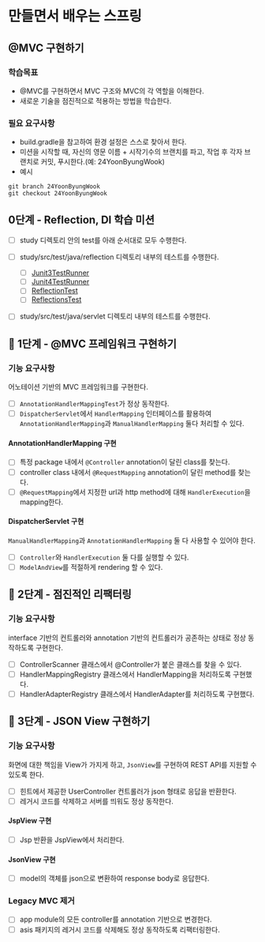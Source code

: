 # 만들면서 배우는 스프링

## @MVC 구현하기

### 학습목표
- @MVC를 구현하면서 MVC 구조와 MVC의 각 역할을 이해한다.
- 새로운 기술을 점진적으로 적용하는 방법을 학습한다.

### 필요 요구사항
- build.gradle을 참고하여 환경 설정은 스스로 찾아서 한다.
- 미션을 시작할 때, 자신의 영문 이름 + 시작기수의 브랜치를 파고, 작업 후 각자 브랜치로 커밋, 푸시한다.(예: 24YoonByungWook)
- 예시
```text
git branch 24YoonByungWook
git checkout 24YoonByungWook
```
## 0단계 - Reflection, DI 학습 미션
+ [ ] study 디렉토리 안의 test를 아래 순서대로 모두 수행한다.
+ [ ] study/src/test/java/reflection 디렉토리 내부의 테스트를 수행한다.
    + [ ] [Junit3TestRunner](study/src/test/java/reflection/Junit3TestRunner.java)
    + [ ] [Junit4TestRunner](study/src/test/java/reflection/Junit4TestRunner.java)
    + [ ] [ReflectionTest](study/src/test/java/reflection/ReflectionTest.java)
    + [ ] [ReflectionsTest](study/src/test/java/reflection/ReflectionsTest.java)
+ [ ] study/src/test/java/servlet 디렉토리 내부의 테스트를 수행한다.


## 🚀 1단계 - @MVC 프레임워크 구현하기

### 기능 요구사항
어노테이션 기반의 MVC 프레임워크를 구현한다.
- [ ] `AnnotationHandlerMappingTest`가 정상 동작한다.
- [ ] `DispatcherServlet`에서 `HandlerMapping` 인터페이스를 활용하여 `AnnotationHandlerMapping`과 `ManualHandlerMapping` 둘다 처리할 수 있다.

#### AnnotationHandlerMapping 구현
- [ ] 특정 package 내에서 `@Controller` annotation이 달린 class를 찾는다.
- [ ] controller class 내에서 `@RequestMapping` annotation이 달린 method를 찾는다.
- [ ] `@RequestMapping`에서 지정한 url과 http method에 대해 `HandlerExecution`을 mapping한다.

#### DispatcherServlet 구현
`ManualHandlerMapping`과 `AnnotationHandlerMapping` 둘 다 사용할 수 있어야 한다.
- [ ] `Controller`와 `HandlerExecution` 둘 다를 실행할 수 있다.
- [ ] `ModelAndView`를 적절하게 rendering 할 수 있다.

## 🚀 2단계 - 점진적인 리팩터링

### 기능 요구사항
interface 기반의 컨트롤러와 annotation 기반의 컨트롤러가 공존하는 상태로 정상 동작하도록 구현한다.
- [ ] ControllerScanner 클래스에서 @Controller가 붙은 클래스를 찾을 수 있다.
- [ ] HandlerMappingRegistry 클래스에서 HandlerMapping을 처리하도록 구현했다.
- [ ] HandlerAdapterRegistry 클래스에서 HandlerAdapter를 처리하도록 구현했다.

## 🚀 3단계 - JSON View 구현하기

### 기능 요구사항
화면에 대한 책임을 View가 가지게 하고, `JsonView`를 구현하여 REST API를 지원할 수 있도록 한다.
- [ ] 힌트에서 제공한 UserController 컨트롤러가 json 형태로 응답을 반환한다.
- [ ] 레거시 코드를 삭제하고 서버를 띄워도 정상 동작한다.

#### JspView 구현
- [ ] Jsp 반환을 JspView에서 처리한다.

#### JsonView 구현
- [ ] model의 객체를 json으로 변환하여 response body로 응답한다.

### Legacy MVC 제거
- [ ] app module의 모든 controller를 annotation 기반으로 변경한다.
- [ ] asis 패키지의 레거시 코드를 삭제해도 정상 동작하도록 리팩터링한다.